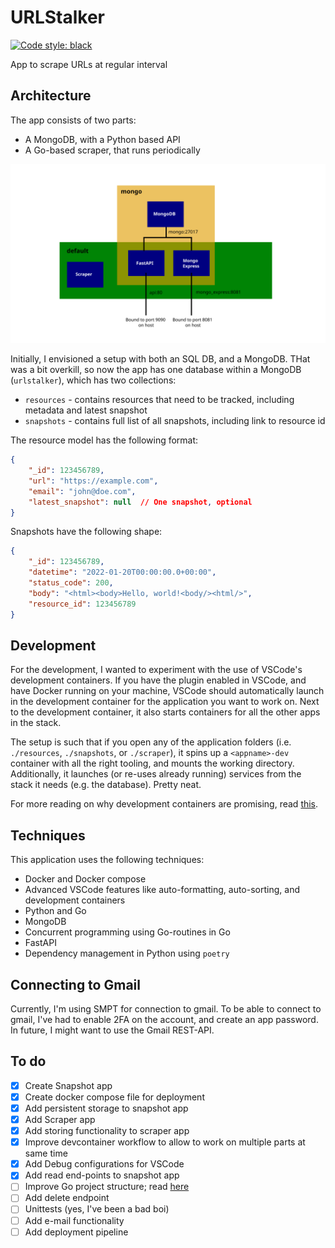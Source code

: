 # URLStalker 

[![Code style: black](https://img.shields.io/badge/code%20style-black-000000.svg)](https://github.com/psf/black)

App to scrape URLs at regular interval

## Architecture 

The app consists of two parts: 

* A MongoDB, with a Python based API 
* A Go-based scraper, that runs periodically

![Architecture](docs/architecture.svg)

Initially, I envisioned a setup with both an SQL DB, and a MongoDB. THat was a bit overkill, so now the app has one database within a MongoDB (`urlstalker`), which has two collections: 

- `resources` - contains resources that need to be tracked, including metadata and latest snapshot
- `snapshots` - contains full list of all snapshots, including link to resource id


The resource model has the following format: 

```json
{
    "_id": 123456789,
    "url": "https://example.com", 
    "email": "john@doe.com", 
    "latest_snapshot": null  // One snapshot, optional
} 
```

Snapshots have the following shape: 

```json 
{
    "_id": 123456789, 
    "datetime": "2022-01-20T00:00:00.0+00:00", 
    "status_code": 200, 
    "body": "<html><body>Hello, world!<body/><html/>",
    "resource_id": 123456789
}
```

## Development 

For the development, I wanted to experiment with the use of VSCode's development containers. If you have the plugin enabled in VSCode, and have Docker running on your machine, VSCode should automatically launch in the development container for the application you want to work on. Next to the development container, it also starts containers for all the other apps in the stack. 

The setup is such that if you open any of the application folders (i.e. `./resources`, `./snapshots`, or `./scraper`), it spins up a `<appname>-dev` container with all the right tooling, and mounts the working directory. Additionally, it launches (or re-uses already running) services from the stack it needs (e.g. the database). Pretty neat. 

For more reading on why development containers are promising, read [this](https://www.infoq.com/articles/devcontainers/). 


## Techniques

This application uses the following techniques: 

- Docker and Docker compose 
- Advanced VSCode features like auto-formatting, auto-sorting, and development containers 
- Python and Go
- MongoDB  
- Concurrent programming using Go-routines in Go
- FastAPI 
- Dependency management in Python using `poetry`

## Connecting to Gmail 

Currently, I'm using SMPT for connection to gmail. To be able to connect to gmail, I've had to enable 2FA on the account, and create an app password. In future, I might want to use the Gmail REST-API. 

## To do

- [x] Create Snapshot app 
- [x] Create docker compose file for deployment 
- [x] Add persistent storage to snapshot app 
- [x] Add Scraper app 
- [x] Add storing functionality to scraper app 
- [x] Improve devcontainer workflow to allow to work on multiple parts at same time
- [X] Add Debug configurations for VSCode
- [x] Add read end-points to snapshot app
- [ ] Improve Go project structure; read [here](https://tutorialedge.net/golang/go-project-structure-best-practices/)
- [ ] Add delete endpoint
- [ ] Unittests (yes, I've been a bad boi)
- [ ] Add e-mail functionality  
- [ ] Add deployment pipeline 
